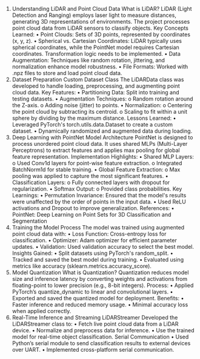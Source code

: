 1. Understanding LiDAR and Point Cloud Data
What is LiDAR?
LiDAR (Light Detection and Ranging) employs laser light to measure distances, generating 3D
representations of environments. The project processes point cloud data from LiDAR sensors
to classify objects.
Key Concepts Learned:
• Point Clouds: Sets of 3D points, represented by coordinates (x, y, z).
• Spherical vs. Cartesian Coordinates: LiDAR typically uses spherical coordinates,
while the PointNet model requires Cartesian coordinates. Transformation logic needs
to be implemented.
• Data Augmentation: Techniques like random rotation, jittering, and normalization
enhance model robustness.
• File Formats: Worked with .npz files to store and load point cloud data.
2. Dataset Preparation
Custom Dataset Class
The LiDARData class was developed to handle loading, preprocessing, and augmenting point
cloud data.
Key Features:
• Partitioning Data: Split into training and testing datasets.
• Augmentation Techniques:
o Random rotation around the Z-axis.
o Adding noise (jitter) to points.
• Normalization:
o Centering the point cloud by subtracting its centroid.
o Scaling to fit within a unit sphere by dividing by the maximum distance.
Lessons Learned:
• Leveraged PyTorch's torch.utils.data.Dataset to create a custom dataset.
• Dynamically randomized and augmented data during loading.
3. Deep Learning with PointNet
Model Architecture
PointNet is designed to process unordered point cloud data. It uses shared MLPs (Multi-Layer
Perceptrons) to extract features and applies max pooling for global feature representation.
Implementation Highlights:
• Shared MLP Layers:
o Used Conv1d layers for point-wise feature extraction.
o Integrated BatchNorm1d for stable training.
• Global Feature Extraction:
o Max pooling was applied to capture the most significant features.
• Classification Layers:
o Fully connected layers with dropout for regularization.
• Softmax Output:
o Provided class probabilities.
Key Learnings:
• Permutation Invariance: Ensured that the model's results were unaffected by the
order of points in the input data.
• Used ReLU activations and Dropout to improve generalization.
References:
• PointNet: Deep Learning on Point Sets for 3D Classification and Segmentation
4. Training the Model
Process
The model was trained using augmented point cloud data with:
• Loss Function: Cross-entropy loss for classification.
• Optimizer: Adam optimizer for efficient parameter updates.
• Validation: Used validation accuracy to select the best model.
Insights Gained:
• Split datasets using PyTorch's random_split.
• Tracked and saved the best model during training.
• Evaluated using metrics like accuracy (sklearn.metrics.accuracy_score).
5. Model Quantization
What is Quantization?
Quantization reduces model size and inference latency by converting weights and activations
from floating-point to lower precision (e.g., 8-bit integers).
Process:
• Applied PyTorch’s quantize_dynamic to linear and convolutional layers.
• Exported and saved the quantized model for deployment.
Benefits:
• Faster inference and reduced memory usage.
• Minimal accuracy loss when applied correctly.
6. Real-Time Inference and Streaming
LiDARStreamer
Developed the LiDARStreamer class to:
• Fetch live point cloud data from a LiDAR device.
• Normalize and preprocess data for inference.
• Use the trained model for real-time object classification.
Serial Communication
• Used Python’s serial module to send classification results to external devices over
UART.
• Implemented cross-platform serial communication.
